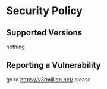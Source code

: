 # Security Policy

## Supported Versions

nothing

## Reporting a Vulnerability

go to https://v3rmillion.net/ please
